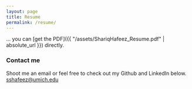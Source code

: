 ```yaml
---
layout: page
title: Resume
permalink: /resume/
---
```


... you can [get the PDF]({{ "/assets/ShariqHafeez_Resume.pdf" | absolute_url }}) directly.

### Contact me
Shoot me an email or feel free to check out my Github and LinkedIn below.
[sshafeez@umich.edu](mailto:sshafeez@umich.edu)
